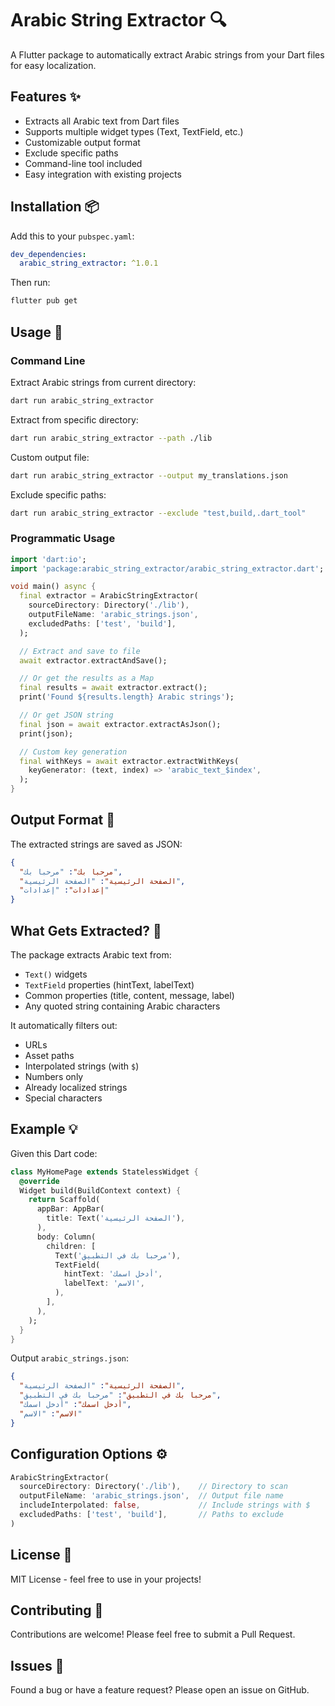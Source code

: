 # Arabic String Extractor 🔍

A Flutter package to automatically extract Arabic strings from your Dart files for easy localization.

## Features ✨

- Extracts all Arabic text from Dart files
- Supports multiple widget types (Text, TextField, etc.)
- Customizable output format
- Exclude specific paths
- Command-line tool included
- Easy integration with existing projects

## Installation 📦

Add this to your `pubspec.yaml`:

```yaml
dev_dependencies:
  arabic_string_extractor: ^1.0.1
```

Then run:

```bash
flutter pub get
```

## Usage 🚀

### Command Line

Extract Arabic strings from current directory:

```bash
dart run arabic_string_extractor
```

Extract from specific directory:

```bash
dart run arabic_string_extractor --path ./lib
```

Custom output file:

```bash
dart run arabic_string_extractor --output my_translations.json
```

Exclude specific paths:

```bash
dart run arabic_string_extractor --exclude "test,build,.dart_tool"
```

### Programmatic Usage

```dart
import 'dart:io';
import 'package:arabic_string_extractor/arabic_string_extractor.dart';

void main() async {
  final extractor = ArabicStringExtractor(
    sourceDirectory: Directory('./lib'),
    outputFileName: 'arabic_strings.json',
    excludedPaths: ['test', 'build'],
  );

  // Extract and save to file
  await extractor.extractAndSave();

  // Or get the results as a Map
  final results = await extractor.extract();
  print('Found ${results.length} Arabic strings');

  // Or get JSON string
  final json = await extractor.extractAsJson();
  print(json);

  // Custom key generation
  final withKeys = await extractor.extractWithKeys(
    keyGenerator: (text, index) => 'arabic_text_$index',
  );
}
```

## Output Format 📄

The extracted strings are saved as JSON:

```json
{
  "مرحبا بك": "مرحبا بك",
  "الصفحة الرئيسية": "الصفحة الرئيسية",
  "إعدادات": "إعدادات"
}
```

## What Gets Extracted? 🎯

The package extracts Arabic text from:

- `Text()` widgets
- `TextField` properties (hintText, labelText)
- Common properties (title, content, message, label)
- Any quoted string containing Arabic characters

It automatically filters out:

- URLs
- Asset paths
- Interpolated strings (with `$`)
- Numbers only
- Already localized strings
- Special characters

## Example 💡

Given this Dart code:

```dart
class MyHomePage extends StatelessWidget {
  @override
  Widget build(BuildContext context) {
    return Scaffold(
      appBar: AppBar(
        title: Text('الصفحة الرئيسية'),
      ),
      body: Column(
        children: [
          Text('مرحبا بك في التطبيق'),
          TextField(
            hintText: 'أدخل اسمك',
            labelText: 'الاسم',
          ),
        ],
      ),
    );
  }
}
```

Output `arabic_strings.json`:

```json
{
  "الصفحة الرئيسية": "الصفحة الرئيسية",
  "مرحبا بك في التطبيق": "مرحبا بك في التطبيق",
  "أدخل اسمك": "أدخل اسمك",
  "الاسم": "الاسم"
}
```

## Configuration Options ⚙️

```dart
ArabicStringExtractor(
  sourceDirectory: Directory('./lib'),    // Directory to scan
  outputFileName: 'arabic_strings.json',  // Output file name
  includeInterpolated: false,             // Include strings with $
  excludedPaths: ['test', 'build'],       // Paths to exclude
)
```

## License 📝

MIT License - feel free to use in your projects!

## Contributing 🤝

Contributions are welcome! Please feel free to submit a Pull Request.

## Issues 🐛

Found a bug or have a feature request? Please open an issue on GitHub.
